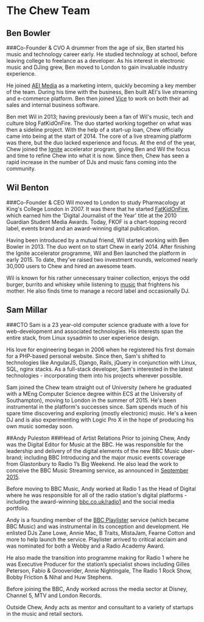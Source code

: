 # The Chew Team

## Ben Bowler
###Co-Founder & CVO
A drummer from the age of six, Ben started his music and technology career early. He studied technology at school, before leaving college to freelance as a developer. As his interest in electronic music and DJing grew, Ben moved to London to gain invaluable industry experience.

He joined [AEI Media](http://aeimedia.co.uk) as a marketing intern, quickly becoming a key member of the team. During his time with the business, Ben built AEI's live streaming and e-commerce platform. Ben then joined [Vice](http://vice.com) to work on both their ad sales and internal business software.

Ben met Wil in 2013; having previously been a fan of Wil's music, tech and culture blog FatKidOnFire. The duo started working together on what was then a sideline project. With the help of a start-up loan, Chew officially came into being at the start of 2014. The core of a live streaming platform was there, but the duo lacked experience and focus. At the end of the year, Chew joined the [Ignite](http://ignite.io/) accelerator program, giving Ben and Wil the focus and time to refine Chew into what it is now. Since then, Chew has seen a rapid increase in the number of DJs and music fans coming into the community.

## Wil Benton
###Co-Founder & CEO
Wil moved to London to study Pharmacology at King's College London in 2007. It was there that he started [FatKidOnFire](http://fatkidonfire.com), which earned him the 'Digital Journalist of the Year' title at the 2010 Guardian Student Media Awards. Today, FKOF is a chart-topping record label, events brand and an award-winning digital publication. 

Having been introduced by a mutual friend, Wil started working with Ben Bowler in 2013. The duo went on to start Chew in early 2014. After finishing the Ignite accelerator programme, Wil and Ben launched the platform in early 2015. To date, they've raised two investment rounds, welcomed nearly 30,000 users to Chew and hired an awesome team.

Wil is known for his rather unnecessary trainer collection, enjoys the odd burger, burrito and whiskey while listening to [music](http://soundcloud.com/fatkidonfire) that frightens his mother. He also finds time to manage a record label and occasionally DJ.

## Sam Millar
###CTO
Sam is a 23 year-old computer science graduate with a love for web-development and associated technologies. His interests span the entire stack, from Linux sysadmin to user experience design.

His love for engineering began in 2006 when he registered his first domain for a PHP-based personal website. Since then, Sam's shifted to technologies like AngularJS, Django, Rails, jQuery in conjunction with Linux, SQL, nginx stacks. As a full-stack developer, Sam's interested in the latest technologies - incorporating them into his projects wherever possible.

Sam joined the Chew team straight out of University (where he graduated with a MEng Computer Science degree within ECS at the University of Southampton), moving to London in the summer of 2015. He's been instrumental in the platform's successes since. Sam spends much of his spare time discovering and exploring (mostly electronic) music. He's a keen DJ and is also experimenting with Logic Pro X in the hope of producing his own music someday soon.

##Andy Puleston
###Head of Artist Relations
Prior to joining Chew, Andy was the Digital Editor for Music at the BBC. He was responsible for the leadership and delivery of the digital elements of the new BBC Music uber-brand; including BBC Introducing and the major music events coverage from Glastonbury to Radio 1’s Big Weekend.  He also lead the work to conceive the BBC Music Streaming service, as announced in [September 2015](http://www.musicbusinessworldwide.com/bbc-takes-on-spotify-and-apple-music-while-helping-them-out/).

Before moving to BBC Music, Andy worked at Radio 1 as the Head of Digital where he was responsible for all of the radio station's digital platforms - including the award-winning [bbc.co.uk/radio1](http://bbc.co.uk/radio1) and the social media portfolio. 

Andy is a founding member of the [BBC Playlister](http://www.bbc.co.uk/mediacentre/latestnews/2013/dg-playlister.html) service (which became BBC Music) and was instrumental in its conception and development. He enlisted DJs Zane Lowe, Annie Mac, B Traits, MistaJam, Fearne Cotton and more to help launch the service.  Playlister arrived to critical acclaim and was nominated for both a Webby and a Radio Academy Award. 

He also made the transition into programme making for Radio 1 where he was Executive Producer for the station’s specialist shows including Gilles Peterson, Fabio & Grooverider, Annie Nightingale, The Radio 1 Rock Show, Bobby Friction & Nihal and Huw Stephens.

Before joining the BBC, Andy worked across the media sector at Disney, Channel 5, MTV and London Records.

Outside Chew, Andy acts as mentor and consultant to a variety of startups in the music and retail sectors.
